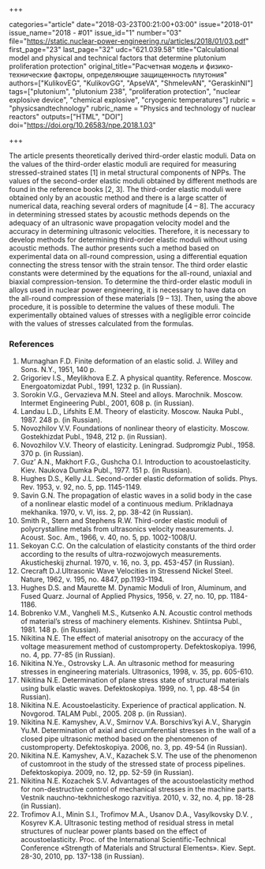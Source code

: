 +++

categories="article"
date="2018-03-23T00:21:00+03:00"
issue="2018-01"
issue_name="2018 - #01"
issue_id="1"
number="03"
file="https://static.nuclear-power-engineering.ru/articles/2018/01/03.pdf"
first_page="23"
last_page="32"
udc="621.039.58"
title="Calculational model and physical and technical factors that determine plutonium proliferation protection"
original_title="Расчетная модель и физико- технические факторы, определяющие защищенность плутония"
authors=["KulikovEG", "KulikovGG", "ApseVA", "ShmelevAN", "GeraskinNI"]
tags=["plutonium", "plutonium 238", "proliferation protection", "nuclear explosive device", "chemical explosive", "cryogenic temperatures"]
rubric = "physicsandtechnology"
rubric_name = "Physics and technology of nuclear reactors"
outputs=["HTML", "DOI"]
doi="https://doi.org/10.26583/npe.2018.1.03"

+++

The article presents theoretically derived third-order elastic moduli. Data on the values of the third-order elastic moduli are required for measuring stressed-strained states [1] in metal structural components of NPPs. The values of the second-order elastic moduli obtained by different methods are found in the reference books [2, 3]. The third-order elastic moduli were obtained only by an acoustic method and there is a large scatter of numerical data, reaching several orders of magnitude [4 – 8]. The accuracy in determining stressed states by acoustic methods depends on the adequacy of an ultrasonic wave propagation velocity model and the accuracy in determining ultrasonic velocities. Therefore, it is necessary to develop methods for determining third-order elastic moduli without using acoustic methods. The author presents such a method based on experimental data on all-round compression, using a differential equation connecting the stress tensor with the strain tensor. The third order elastic constants were determined by the equations for the all-round, uniaxial and biaxial compression-tension. To determine the third-order elastic moduli in alloys used in nuclear power engineering, it is necessary to have data on the all-round compression of these materials [9 – 13]. Then, using the above procedure, it is possible to determine the values of these moduli. The experimentally obtained values of stresses with a negligible error coincide with the values of stresses calculated from the formulas.

### References

1. Murnaghan F.D. Finite deformation of an elastic solid. J. Willey and Sons. N.Y., 1951, 140 р.
2. Grigoriev I.S., Meylikhova E.Z. A physical quantity. Reference. Moscow. Energoatomizdat Publ., 1991, 1232 р. (in Russian).
3. Sorokin V.G., Gervazieva M.N. Steel and alloys. Marochnik. Moscow. Intermet Engineering Publ., 2001, 608 p. (in Russian).
4. Landau L.D., Lifshits E.M. Theory of elasticity. Moscow. Nauka Publ., 1987. 248 p. (in Russian).
5. Novozhilov V.V. Foundations of nonlinear theory of elasticity. Moscow. Gostekhizdat Publ., 1948, 212 p. (in Russian).
6. Novozhilov V.V. Theory of elasticity. Leningrad. Sudpromgiz Publ., 1958. 370 p. (in Russian).
7. Guz’ A.N., Makhort F.G., Gushcha O.I. Introduction to acoustoelasticity. Kiev. Naukova Dumka Publ., 1977. 151 p. (in Russian).
8. Hughes D.S., Kelly J.L. Second-order elastic deformation of solids. Phys. Rev. 1953, v. 92, no. 5, pp. 1145-1149.
9. Savin G.N. The propagation of elastic waves in a solid body in the case of a nonlinear elastic model of a continuous medium. Prikladnaya mekhanika. 1970, v. VI, iss. 2, pp. 38-42 (in Russian).
10. Smith R., Stern and Stephens R.W. Third-order elastic moduli of polycrystalline metals from ultrasonics velocity measurements. J. Acoust. Soc. Am., 1966, v. 40, no. 5, pp. 1002-1008/U.
11. Sekoyan C.C. On the calculation of elasticity constants of the third order according to the results of ultra-rozwojowych measurements. Akusticheskij zhurnal. 1970, v. 16, no. 3, pp. 453-457 (in Russian).
12. Crecraft D.J.Ultrasonic Wave Velocities in Stressend Nickel Steel. Nature, 1962, v. 195, no. 4847, pp.1193-1194.
13. Hughes D.S. and Maurette M. Dynamic Moduli of Iron, Aluminum, and Fused Quarz. Journal of Applied Physics, 1956, v. 27, no. 10, pp. 1184-1186.
14. Bobrenko V.M., Vangheli M.S., Kutsenko A.N. Acoustic control methods of material’s stress of machinery elements. Kishinev. Shtiintsa Publ., 1981. 148 p. (in Russian).
15. Nikitina N.E. The effect of material anisotropy on the accuracy of the voltage measurement method of customproperty. Defektoskopiya. 1996, no. 4, pp. 77-85 (in Russian).
16. Nikitina N.Ye., Ostrovsky L.A. An ultrasonic method for measuring stresses in engineering materials. Ultrasonics, 1998, v. 35, pp. 605-610.
17. Nikitina N.E. Determination of plane stress state of structural materials using bulk elastic waves. Defektoskopiya. 1999, no. 1, pp. 48-54 (in Russian).
18. Nikitina N.E. Acoustoelasticity. Experience of practical application. N. Novgorod. TALAM Publ., 2005. 208 p. (in Russian).
19. Nikitina N.E. Kamyshev, A.V., Smirnov V.A. Borschivs’kyi A.V., Sharygin Yu.M. Determination of axial and circumferential stresses in the wall of a closed pipe ultrasonic method based on the phenomenon of customproperty. Defektoskopiya. 2006, no. 3, pp. 49-54 (in Russian).
20. Nikitina N.E. Kamyshev, A.V., Kazachek S.V. The use of the phenomenon of customroot in the study of the stressed state of process pipelines. Defektoskopiya. 2009, no. 12, pp. 52-59 (in Russian).
21. Nikitina N.E. Kozachek S.V. Advantages of the acoustoelasticity method for non-destructive control of mechanical stresses in the machine parts. Vestnik nauchno-tekhnicheskogo razvitiya. 2010, v. 32, no. 4, pp. 18-28 (in Russian).
22. Trofimov A.I., Minin S.I., Trofimov M.A., Usanov D.A., Vasylkovsky D.V. , Kosyrev K.A. Ultrasonic testing method of residual stress in metal structures of nuclear power plants based on the effect of acoustoelasticity. Proc. of the International Scientific-Technical Conference «Strength of Materials and Structural Elements». Kiev. Sept. 28-30, 2010, pp. 137-138 (in Russian).